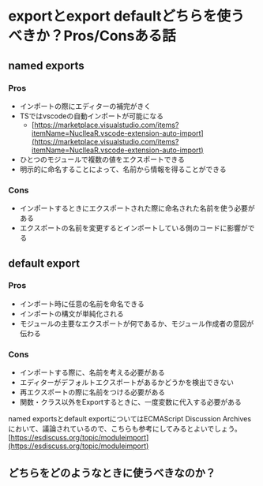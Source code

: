 # exportとexport defaultどちらを使うべきか？Pros/Consある話

## named exports <a id="named-exports"></a>

### Pros <a id="Pros"></a>

* インポートの際にエディターの補完がきく
* TSではvscodeの自動インポートが可能になる
  * [https://marketplace.visualstudio.com/items?itemName=NuclleaR.vscode-extension-auto-import](https://marketplace.visualstudio.com/items?itemName=NuclleaR.vscode-extension-auto-import)
* ひとつのモジュールで複数の値をエクスポートできる
* 明示的に命名することによって、名前から情報を得ることができる

### Cons <a id="Cons"></a>

* インポートするときにエクスポートされた際に命名された名前を使う必要がある
* エクスポートの名前を変更するとインポートしている側のコードに影響がでる

## default export <a id="default-export"></a>

### Pros <a id="Pros1"></a>

* インポート時に任意の名前を命名できる
* インポートの構文が単純化される
* モジュールの主要なエクスポートが何であるか、モジュール作成者の意図が伝わる

### Cons <a id="Cons1"></a>

* インポートする際に、名前を考える必要がある
* エディターがデフォルトエクスポートがあるかどうかを検出できない
* 再エクスポートの際に名前をつける必要がある
* 関数・クラス以外をExportするときに、一度変数に代入する必要がある

named exportsとdefault exportについてはECMAScript Discussion Archivesにおいて、議論されているので、こちらも参考にしてみるとよいでしょう。  
[https://esdiscuss.org/topic/moduleimport](https://esdiscuss.org/topic/moduleimport)

## どちらをどのようなときに使うべきなのか？

